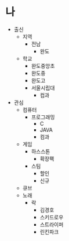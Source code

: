 # 나
* 출신
  * 지역
    * 전남
      * 완도
  * 학교
    * 완도중앙초
    * 완도중
    * 완도고    
    * 서울시립대
      * 컴과
* 관심
  * 컴퓨터
    * 프로그래밍
      * C
      * JAVA
      * 컴과
  * 게임
    * 하스스톤
      * 확장팩
    * 스팀
      * 할인
      * 신규
  * 큐브
  * 노래
    * 락
      * 김경호
      * 스키드로우
      * 스트라이퍼
      * 린킨파크
